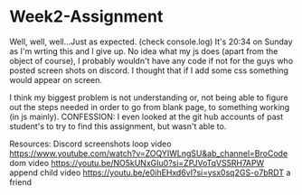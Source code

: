 # Week2-Assignment
Well, well, well...Just as expected. (check console.log)
It's 20:34 on Sunday as I'm wrting this and I give up.
No idea what my js does (apart from the object of course),
I probably wouldn't have any code if not for the guys who posted screen shots on discord.
I thought that if I add some css something would appear on screen. 

I think my biggest problem is not understanding or, not being able to figure out 
the steps needed in order to go from blank page, to something working (in js mainly).
CONFESSION: I even looked at the git hub accounts of past student's to try to find this assignment,
but wasn't able to. 

Resources:
Discord screenshots
loop video https://www.youtube.com/watch?v=ZOQYIWLngSU&ab_channel=BroCode
dom video https://youtu.be/NO5kUNxGIu0?si=ZPJVoTqVS5RH7APW
append child video https://youtu.be/e0ihEHxd6vI?si=ysx0sq2GS-o7bRDT
a friend